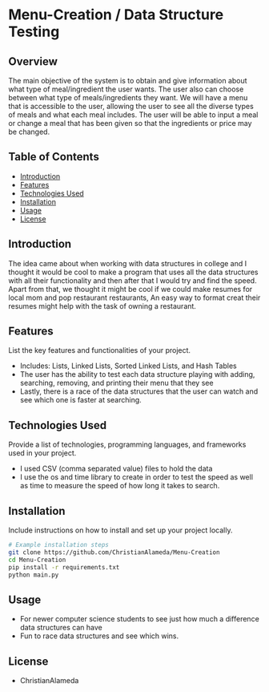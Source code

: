

# Menu-Creation / Data Structure Testing

## Overview

The main objective of the system is to obtain and give information about what type of meal/ingredient the user wants. The user also can choose between what type of meals/ingredients they want. 
We will have a menu that is accessible to the user, allowing the user to see all the diverse types of meals and what each meal includes. The user will be able to input a meal or change a meal that has been given so that the ingredients or price may be changed. 

## Table of Contents

- [Introduction](#introduction)
- [Features](#features)
- [Technologies Used](#technologies-used)
- [Installation](#installation)
- [Usage](#usage)
- [License](#license)

## Introduction

The idea came about when working with data structures in college and I thought it would be cool to make a program that uses all the data structures with all their functionality and then after that I would try and find the speed. Apart from that, we thought it might be cool if we could make resumes for local mom and pop restaurant restaurants, An easy way to format creat their resumes might help with the task of owning a restaurant. 
## Features

List the key features and functionalities of your project.

- Includes: Lists, Linked Lists, Sorted Linked Lists, and Hash Tables
- The user has the ability to test each data structure playing with adding, searching, removing, and printing their menu that they see 
- Lastly, there is a race of the data structures that the user can watch and see which one is faster at searching. 

## Technologies Used

Provide a list of technologies, programming languages, and frameworks used in your project.

- I used CSV (comma separated value) files to hold the data
- I use the os and time library to create in order to test the speed as well as time to measure the speed of how long it takes to search. 

## Installation

Include instructions on how to install and set up your project locally.

```bash
# Example installation steps
git clone https://github.com/ChristianAlameda/Menu-Creation
cd Menu-Creation
pip install -r requirements.txt
python main.py
```
## Usage
- For newer computer science students to see just how much a difference data structures can have
- Fun to race data structures and see which wins. 


## License
- ChristianAlameda


